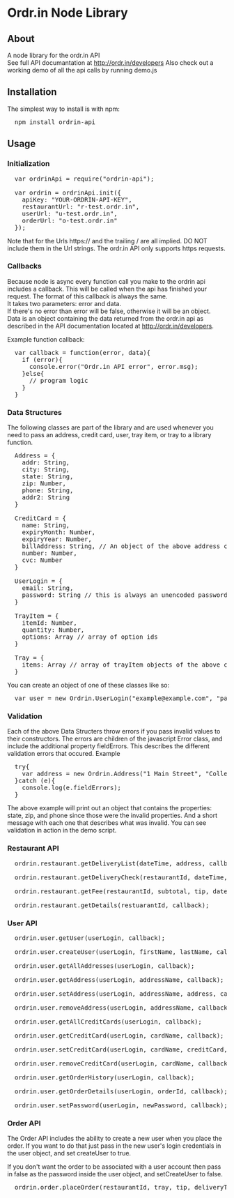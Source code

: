 # Ordr.in Node Library

## About
A node library for the ordr.in API  
See full API documantation at <a href="http://ordr.in/developers">http://ordr.in/developers</a>
Also check out a working demo of all the api calls by running demo.js

## Installation
The simplest way to install is with npm:  
<pre>
  npm install ordrin-api
</pre>


## Usage  

### Initialization
<pre>
  var ordrinApi = require("ordrin-api");

  var ordrin = ordrinApi.init({
    apiKey: "YOUR-ORDRIN-API-KEY",
    restaurantUrl: "r-test.ordr.in",
    userUrl: "u-test.ordr.in",
    orderUrl: "o-test.ordr.in"
  });
</pre>
Note that for the Urls https:// and the trailing / are all implied. DO NOT include them in the Url strings. The ordr.in API only supports https requests.

### Callbacks
Because node is async every function call you make to the ordrin api includes a callback. This will be called when the api has finished your request. The format of this callback is always the same.  
It takes two parameters: error and data.  
If there's no error than error will be false, otherwise it will be an object.  
Data is an object containing the data returned from the ordr.in api as described in the API documentation located at <a href="http://ordr.in/developers">http://ordr.in/developers</a>.

Example function callback:  
<pre>
  var callback = function(error, data){
    if (error){
      console.error("Ordr.in API error", error.msg);
    }else{
      // program logic
    }
  }
</pre>

### Data Structures
The following classes are part of the library and are used whenever you need to pass an address, credit card, user, tray item, or tray to a library function.

<pre>
  Address = {
    addr: String,
    city: String,
    state: String,
    zip: Number,
    phone: String,
    addr2: String
  }

  CreditCard = {
    name: String,
    expiryMonth: Number,
    expiryYear: Number,
    billAddress: String, // An object of the above address class
    number: Number,
    cvc: Number
  }

  UserLogin = {
    email: String,
    password: String // this is always an unencoded password 
  }

  TrayItem = {
    itemId: Number,
    quantity: Number,
    options: Array // array of option ids
  }

  Tray = {
    items: Array // array of trayItem objects of the above class
  }
</pre>
You can create an object of one of these classes like so:
<pre>
  var user = new Ordrin.UserLogin("example@example.com", "password");
</pre>

### Validation
Each of the above Data Structers throw errors if you pass invalid values to their constructors. The errors are children 
of the javascript Error class, and include the additional property fieldErrors. This describes the 
different validation errors that occured. 
Example
<pre>
  try{
    var address = new Ordrin.Address("1 Main Street", "College Station", "RDS", 7765, 1234);
  }catch (e){
    console.log(e.fieldErrors);
  }
</pre>
The above example will print out an object that contains the properties: state, zip, and phone since those were the invalid properties. And a short message with each one that describes what was invalid. 
You can see validation in action in the demo script.


### Restaurant API
<pre>
  ordrin.restaurant.getDeliveryList(dateTime, address, callback);
  
  ordrin.restaurant.getDeliveryCheck(restaurantId, dateTime, address, callback);

  ordrin.restaurant.getFee(restaurantId, subtotal, tip, dateTime, address, callback);

  ordrin.restaurant.getDetails(restuarantId, callback);
</pre>

### User API
<pre>
  ordrin.user.getUser(userLogin, callback);

  ordrin.user.createUser(userLogin, firstName, lastName, callback);

  ordrin.user.getAllAddresses(userLogin, callback);

  ordrin.user.getAddress(userLogin, addressName, callback);

  ordrin.user.setAddress(userLogin, addressName, address, callback);

  ordrin.user.removeAddress(userLogin, addressName, callback);

  ordrin.user.getAllCreditCards(userLogin, callback);

  ordrin.user.getCreditCard(userLogin, cardName, callback);

  ordrin.user.setCreditCard(userLogin, cardName, creditCard, callback);

  ordrin.user.removeCreditCard(userLogin, cardName, callback);

  ordrin.user.getOrderHistory(userLogin, callback);

  ordrin.user.getOrderDetails(userLogin, orderId, callback);

  ordrin.user.setPassword(userLogin, newPassword, callback);
</pre>

### Order API
The Order API includes the ability to create a new user when you place the order. If you want to do that just pass in the new user's login credentials in the user object, and set createUser to true.

If you don't want the order to be associated with a user account then pass in false as the password inside the user object, and setCreateUser to false.

<pre>
  ordrin.order.placeOrder(restaurantId, tray, tip, deliveryTime, firstName, lastName, address, creditCard, user, createUser, callback)
</pre>
